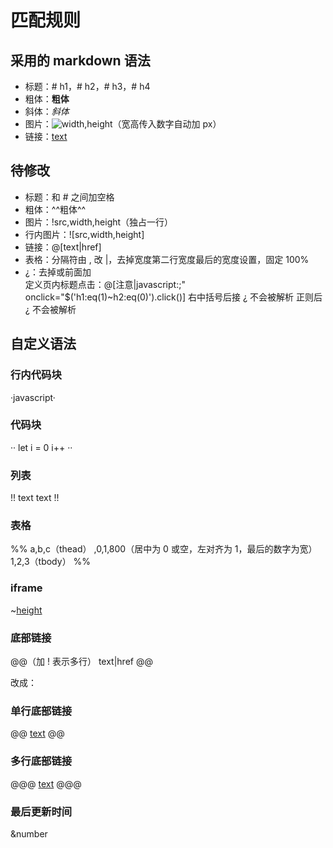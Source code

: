 # 匹配规则

## 采用的 markdown 语法

- 标题：# h1，# h2，# h3，# h4
- 粗体：**粗体**
- 斜体：*斜体*
- 图片：![width,height](src)（宽高传入数字自动加 px）
- 链接：[text](href)

## 待修改

- 标题：和 # 之间加空格
- 粗体：^^粗体^^
- 图片：!src,width,height（独占一行）
- 行内图片：![src,width,height]
- 链接：@[text|href]
- 表格：分隔符由 , 改 |，去掉宽度第二行宽度最后的宽度设置，固定 100%
- ¿：去掉或前面加 \
定义页内标题点击：@[注意|javascript:;" onclick="$('h1:eq(1)~h2:eq(0)').click()]
右中括号后接 ¿ 不会被解析
正则后 ¿ 不会被解析

## 自定义语法

### 行内代码块

·javascript·

### 代码块

··
let i = 0
i++
··

### 列表

!!
text
text
!!

### 表格

%%
a,b,c（thead）
,0,1,800（居中为 0 或空，左对齐为 1，最后的数字为宽）
1,2,3（tbody）
%%

### iframe

~[height](href)

### 底部链接

@@（加 ! 表示多行）
text|href
@@

改成：

### 单行底部链接

@@
[text](href)
@@

### 多行底部链接

@@@
[text](href)
@@@

### 最后更新时间

&number
